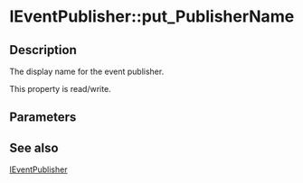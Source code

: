 # IEventPublisher::put_PublisherName

## Description

The display name for the event publisher.

This property is read/write.

## Parameters

## See also

[IEventPublisher](https://learn.microsoft.com/windows/desktop/api/eventsys/nn-eventsys-ieventpublisher)
